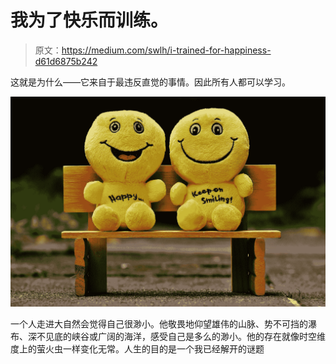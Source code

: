 # 我为了快乐而训练。

> 原文：<https://medium.com/swlh/i-trained-for-happiness-d61d6875b242>

这就是为什么——它来自于最违反直觉的事情。因此所有人都可以学习。

![](img/ca09d0dc9cebfaac3976c6aef24dd380.png)

一个人走进大自然会觉得自己很渺小。他敬畏地仰望雄伟的山脉、势不可挡的瀑布、深不见底的峡谷或广阔的海洋，感受自己是多么的渺小。他的存在就像时空维度上的萤火虫一样变化无常。人生的目的是一个我已经解开的谜题